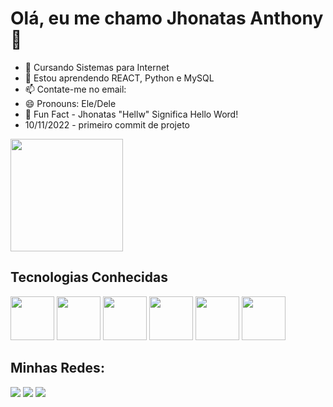 # Olá, eu me chamo Jhonatas Anthony 👋

- 🧩 Cursando Sistemas para Internet
- 🌱 Estou aprendendo REACT, Python e MySQL
- 📫 Contate-me no email: 
- 😄 Pronouns: Ele/Dele
- 📝 Fun Fact - Jhonatas "Hellw" Significa Hello Word! 
- 10/11/2022  - primeiro commit de projeto

<div>
  <a>
    <img height="180em" src="https://github-readme-stats.vercel.app/api?username=JhonatasHellw&count_private=true&show_icons=true&theme=onedark" />
    <!--<img height="180em" src="https://github-readme-stats.vercel.app/api/top-langs/?username=JhonatasHellw&layout=compact&theme=onedark"/>-->
  </a>
</div>
<div>
  <h2>Tecnologias Conhecidas</h2>
  <img height="70px" src="https://cdn.jsdelivr.net/gh/devicons/devicon/icons/javascript/javascript-original.svg" />
  <img height="70px" src="https://cdn.jsdelivr.net/gh/devicons/devicon/icons/html5/html5-plain-wordmark.svg" />
  <img height="70px" src="https://cdn.jsdelivr.net/gh/devicons/devicon/icons/css3/css3-plain-wordmark.svg" />
  <img height="70px" src="https://cdn.jsdelivr.net/gh/devicons/devicon/icons/python/python-original-wordmark.svg" />
  <img height="70px" src="https://cdn.jsdelivr.net/gh/devicons/devicon/icons/react/react-original-wordmark.svg" />   
  <img height="70px" src="https://cdn.jsdelivr.net/gh/devicons/devicon/icons/mysql/mysql-original-wordmark.svg" />
</div>
<div>
  <h2>Minhas Redes:</h2>
  <a href="mailto:jhonatasanthony6@gmail.com" target="_blank"><img src="https://img.shields.io/badge/Gmail-D14836?style=for-the-badge&logo=gmail&logoColor=white" /></a>
  <a href="https://www.instagram.com/jontashellow/" target="_blank"><img src="https://img.shields.io/badge/Instagram-E4405F?style=for-the-badge&logo=instagram&logoColor=white" /></a>
  <a href="https://www.linkedin.com/in/jhonatas-anthony-bb1576247/" target="_blank"><img src="https://img.shields.io/badge/LinkedIn-0077B5?style=for-the-badge&logo=linkedin&logoColor=white" /></a>
</div
